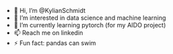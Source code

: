 - 👋 Hi, I’m @KylianSchmidt
- 👀 I’m interested in data science and machine learning
- 🌱 I’m currently learning pytorch (for my AIDO project)
- 📫 Reach me on linkedin
- ⚡ Fun fact: pandas can swim

<!---
KylianSchmidt/KylianSchmidt is a ✨ special ✨ repository because its `README.md` (this file) appears on your GitHub profile.
You can click the Preview link to take a look at your changes.
--->
